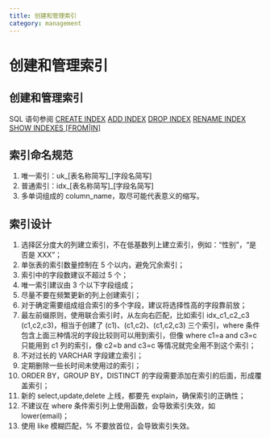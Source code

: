 ```yaml
---
title: 创建和管理索引
category: management
---
```


# 创建和管理索引

## 创建和管理索引

SQL 语句参阅
[CREATE INDEX](https://docs.pingcap.com/zh/tidb/stable/sql-statement-create-index#create-index)
[ADD INDEX](https://docs.pingcap.com/zh/tidb/stable/sql-statement-add-index#add-index)
[DROP INDEX](https://docs.pingcap.com/zh/tidb/stable/sql-statement-drop-index#drop-index)
[RENAME INDEX](https://docs.pingcap.com/zh/tidb/stable/sql-statement-rename-index#rename-index)
[SHOW INDEXES [FROM|IN]](https://docs.pingcap.com/zh/tidb/stable/sql-statement-show-indexes#show-indexes-fromin)

## 索引命名规范

1. 唯一索引：uk_[表名称简写]_[字段名简写]
2. 普通索引：idx_[表名称简写]_[字段名简写]
3. 多单词组成的 column_name，取尽可能代表意义的缩写。

## 索引设计

1. 选择区分度大的列建立索引，不在低基数列上建立索引，例如：“性别”，“是否是 XXX”；
2. 单张表的索引数量控制在 5 个以内，避免冗余索引；
3. 索引中的字段数建议不超过 5 个；
4. 唯一索引建议由 3 个以下字段组成；
5. 尽量不要在频繁更新的列上创建索引；
6. 对于确定需要组成组合索引的多个字段，建议将选择性高的字段靠前放；
7. 最左前缀原则，使用联合索引时，从左向右匹配，比如索引 idx_c1_c2_c3 (c1,c2,c3)，相当于创建了 (c1)、(c1,c2)、(c1,c2,c3) 三个索引，where 条件包含上面三种情况的字段比较则可以用到索引，但像 where c1=a and c3=c 只能用到 c1 列的索引，像 c2=b and c3=c 等情况就完全用不到这个索引；
8. 不对过长的 VARCHAR 字段建立索引；
9. 定期删除一些长时间未使用过的索引；
10. ORDER BY，GROUP BY，DISTINCT 的字段需要添加在索引的后面，形成覆盖索引；
11. 新的 select,update,delete 上线，都要先 explain，确保索引的正确性；
12. 不建议在 where 条件索引列上使用函数，会导致索引失效，如 lower(email)；
13. 使用 like 模糊匹配，% 不要放首位，会导致索引失效。
